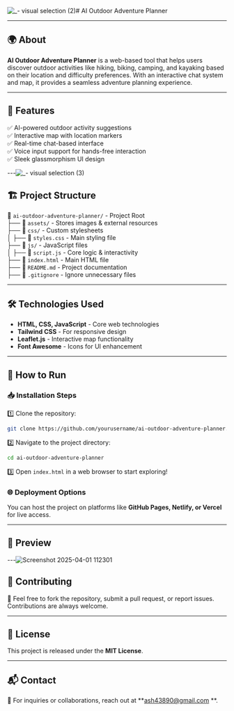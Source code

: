 ![_- visual selection (2)](https://github.com/user-attachments/assets/4bef6abd-5d71-4093-bab5-e72e144c2c49)# AI Outdoor Adventure Planner

---

## 🌍 About
**AI Outdoor Adventure Planner** is a web-based tool that helps users discover outdoor activities like hiking, biking, camping, and kayaking based on their location and difficulty preferences. With an interactive chat system and map, it provides a seamless adventure planning experience.

---

## 🚀 Features
✅ AI-powered outdoor activity suggestions  
✅ Interactive map with location markers  
✅ Real-time chat-based interface  
✅ Voice input support for hands-free interaction  
✅ Sleek glassmorphism UI design  

---![_- visual selection (3)](https://github.com/user-attachments/assets/4f26a506-08f8-4f4a-907c-bbadfa652fa9)


## 🏗️ Project Structure
📂 `ai-outdoor-adventure-planner/` - Project Root  
├── 📁 `assets/` - Stores images & external resources  
├── 📁 `css/` - Custom stylesheets  
│   ├── 🎨 `styles.css` - Main styling file  
├── 📁 `js/` - JavaScript files  
│   ├── 📜 `script.js` - Core logic & interactivity  
├── 📄 `index.html` - Main HTML file  
├── 📄 `README.md` - Project documentation  
├── 📄 `.gitignore` - Ignore unnecessary files  

---

## 🛠️ Technologies Used
- **HTML, CSS, JavaScript** - Core web technologies  
- **Tailwind CSS** - For responsive design  
- **Leaflet.js** - Interactive map functionality  
- **Font Awesome** - Icons for UI enhancement  

---

## 🎯 How to Run
### 📥 Installation Steps
1️⃣ Clone the repository:
```sh
git clone https://github.com/yourusername/ai-outdoor-adventure-planner.git
```
2️⃣ Navigate to the project directory:
```sh
cd ai-outdoor-adventure-planner
```
3️⃣ Open `index.html` in a web browser to start exploring!

### 🌐 Deployment Options
You can host the project on platforms like **GitHub Pages, Netlify, or Vercel** for live access.

---

## 📸 Preview


---![Screenshot 2025-04-01 112301](https://github.com/user-attachments/assets/22a36576-1a01-4d2f-9a6e-ea3b5ab12fd2)


## 🤝 Contributing
🚀 Feel free to fork the repository, submit a pull request, or report issues. Contributions are always welcome.

---

## 📜 License
This project is released under the **MIT License**.

---

## 📬 Contact
📧 For inquiries or collaborations, reach out at **ash43890@gmail.com **.

